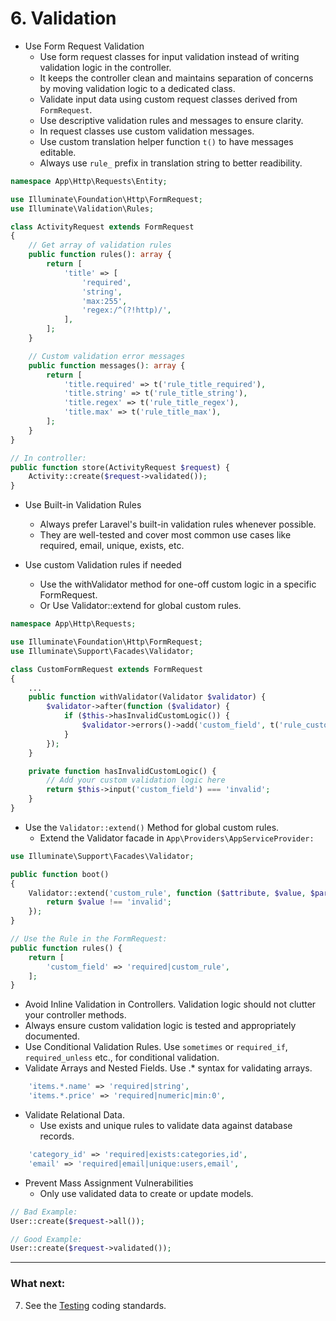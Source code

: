 # 6. Validation
- Use Form Request Validation
  - Use form request classes for input validation instead of writing validation logic in the controller.
  - It keeps the controller clean and maintains separation of concerns by moving validation logic to a dedicated class.
  - Validate input data using custom request classes derived from `FormRequest`.
  - Use descriptive validation rules and messages to ensure clarity.
  - In request classes use custom validation messages. 
  - Use custom translation helper function `t()` to have messages editable.
  - Always use `rule_` prefix in translation string to better readibility.

```php
namespace App\Http\Requests\Entity;

use Illuminate\Foundation\Http\FormRequest;
use Illuminate\Validation\Rules;

class ActivityRequest extends FormRequest
{
	// Get array of validation rules
	public function rules(): array {
		return [
			'title' => [
				'required',
				'string',
				'max:255',
				'regex:/^(?!http)/',
			],
		];
	}

	// Custom validation error messages
	public function messages(): array {
		return [
			'title.required' => t('rule_title_required'),
			'title.string' => t('rule_title_string'),
			'title.regex' => t('rule_title_regex'),
			'title.max' => t('rule_title_max'),
		];
	}
}

// In controller:
public function store(ActivityRequest $request) {
	Activity::create($request->validated());
}
```

- Use Built-in Validation Rules
  - Always prefer Laravel's built-in validation rules whenever possible.
  - They are well-tested and cover most common use cases like required, email, unique, exists, etc.

- Use custom Validation rules if needed
  - Use the withValidator method for one-off custom logic in a specific FormRequest.
  - Or Use Validator::extend for global custom rules.

```php
namespace App\Http\Requests;

use Illuminate\Foundation\Http\FormRequest;
use Illuminate\Support\Facades\Validator;

class CustomFormRequest extends FormRequest
{
	...
	public function withValidator(Validator $validator) {
		$validator->after(function ($validator) {
			if ($this->hasInvalidCustomLogic()) {
				$validator->errors()->add('custom_field', t('rule_custom_field_message'));
			}
		});
	}

	private function hasInvalidCustomLogic() {
		// Add your custom validation logic here
		return $this->input('custom_field') === 'invalid';
	}
}
```

- Use the `Validator::extend()` Method for global custom rules.
  - Extend the Validator facade in `App\Providers\AppServiceProvider:`


```php
use Illuminate\Support\Facades\Validator;

public function boot()
{
	Validator::extend('custom_rule', function ($attribute, $value, $parameters, $validator) {
		return $value !== 'invalid';
	});
}

// Use the Rule in the FormRequest:
public function rules() {
	return [
		'custom_field' => 'required|custom_rule',
	];
}
```

- Avoid Inline Validation in Controllers. Validation logic should not clutter your controller methods.
- Always ensure custom validation logic is tested and appropriately documented.
- Use Conditional Validation Rules. Use `sometimes` or `required_if`, `required_unless` etc., for conditional validation.
- Validate Arrays and Nested Fields. Use .* syntax for validating arrays.

```php
	'items.*.name' => 'required|string',
	'items.*.price' => 'required|numeric|min:0',
```

- Validate Relational Data.
  - Use exists and unique rules to validate data against database records.

```php
	'category_id' => 'required|exists:categories,id',
	'email' => 'required|email|unique:users,email',
```

- Prevent Mass Assignment Vulnerabilities
  - Only use validated data to create or update models.

```php
// Bad Example:
User::create($request->all());

// Good Example:
User::create($request->validated());
```


---
### What next:
7. See the [Testing](https://git.greksak.sk/Michal/coding-standard/src/branch/main/docs/7_testing.md) coding standards.
